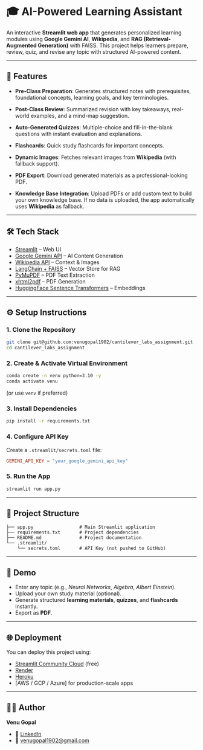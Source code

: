 # 🎓 AI-Powered Learning Assistant

An interactive **Streamlit web app** that generates personalized learning modules using **Google Gemini AI**, **Wikipedia**, and **RAG (Retrieval-Augmented Generation)** with FAISS.
This project helps learners prepare, review, quiz, and revise any topic with structured AI-powered content.

---

## 🚀 Features

* **Pre-Class Preparation**:
  Generates structured notes with prerequisites, foundational concepts, learning goals, and key terminologies.

* **Post-Class Review**:
  Summarized revision with key takeaways, real-world examples, and a mind-map suggestion.

* **Auto-Generated Quizzes**:
  Multiple-choice and fill-in-the-blank questions with instant evaluation and explanations.

* **Flashcards**:
  Quick study flashcards for important concepts.

* **Dynamic Images**:
  Fetches relevant images from **Wikipedia** (with fallback support).

* **PDF Export**:
  Download generated materials as a professional-looking PDF.

* **Knowledge Base Integration**:
  Upload PDFs or add custom text to build your own knowledge base.
  If no data is uploaded, the app automatically uses **Wikipedia** as fallback.

---

## 🛠️ Tech Stack

* [Streamlit](https://streamlit.io/) – Web UI
* [Google Gemini API](https://ai.google.dev/) – AI Content Generation
* [Wikipedia API](https://pypi.org/project/wikipedia-api/) – Context & Images
* [LangChain + FAISS](https://python.langchain.com/) – Vector Store for RAG
* [PyMuPDF](https://pymupdf.readthedocs.io/) – PDF Text Extraction
* [xhtml2pdf](https://pypi.org/project/xhtml2pdf/) – PDF Generation
* [HuggingFace Sentence Transformers](https://huggingface.co/) – Embeddings

---

## ⚙️ Setup Instructions

### 1. Clone the Repository

```bash
git clone git@github.com:venugopal1902/cantilever_labs_assignment.git
cd cantilever_labs_assignment
```

### 2. Create & Activate Virtual Environment

```bash
conda create -n venu python=3.10 -y
conda activate venu
```

(or use `venv` if preferred)

### 3. Install Dependencies

```bash
pip install -r requirements.txt
```

### 4. Configure API Key

Create a `.streamlit/secrets.toml` file:

```toml
GEMINI_API_KEY = "your_google_gemini_api_key"
```

### 5. Run the App

```bash
streamlit run app.py
```

---

## 📂 Project Structure

```
├── app.py                 # Main Streamlit application
├── requirements.txt       # Project dependencies
├── README.md              # Project documentation
└── .streamlit/
    └── secrets.toml       # API Key (not pushed to GitHub)
```

---

## 📸 Demo

* Enter any topic (e.g., *Neural Networks*, *Algebra*, *Albert Einstein*).
* Upload your own study material (optional).
* Generate structured **learning materials**, **quizzes**, and **flashcards** instantly.
* Export as **PDF**.

---

## 🌐 Deployment

You can deploy this project using:

* [Streamlit Community Cloud](https://streamlit.io/cloud) (free)
* [Render](https://render.com/)
* [Heroku](https://www.heroku.com/)
* \[AWS / GCP / Azure] for production-scale apps

---

## 👨‍💻 Author

**Venu Gopal**

* 💼 [LinkedIn](https://www.linkedin.com/in/venugopal1902/)
* 📧 [venugopal1902@gmail.com](mailto:venugopal1902@gmail.com)
